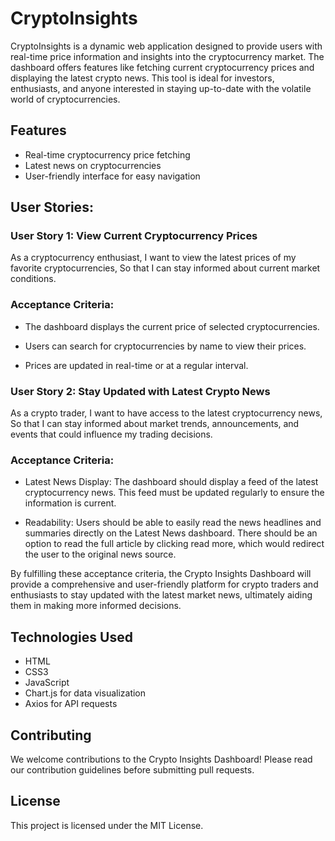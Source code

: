 # CryptoInsights
CryptoInsights is a dynamic web application designed to provide users with real-time price information and insights into the cryptocurrency market. The dashboard offers features like fetching current cryptocurrency prices and displaying the latest crypto news. This tool is ideal for investors, enthusiasts, and anyone interested in staying up-to-date with the volatile world of cryptocurrencies.

## Features
- Real-time cryptocurrency price fetching
- Latest news on cryptocurrencies
- User-friendly interface for easy navigation

## User Stories:
### User Story 1: View Current Cryptocurrency Prices
As a cryptocurrency enthusiast,
I want to view the latest prices of my favorite cryptocurrencies,
So that I can stay informed about current market conditions.

### Acceptance Criteria:

- The dashboard displays the current price of selected cryptocurrencies.

- Users can search for cryptocurrencies by name to view their prices.

- Prices are updated in real-time or at a regular interval.

### User Story 2: Stay Updated with Latest Crypto News
As a crypto trader,
I want to have access to the latest cryptocurrency news,
So that I can stay informed about market trends, announcements, and events that could influence my trading decisions.

### Acceptance Criteria:
- Latest News Display: The dashboard should display a feed of the latest cryptocurrency news. This feed must be updated regularly to ensure the information is current.

- Readability: Users should be able to easily read the news headlines and summaries directly on the Latest News dashboard. There should be an option to read the full article by clicking read more, which would 
  redirect the user to the original news source.

By fulfilling these acceptance criteria, the Crypto Insights Dashboard will provide a comprehensive and user-friendly platform for crypto traders and enthusiasts to stay updated with the latest market news, ultimately aiding them in making more informed decisions.

## Technologies Used
- HTML
- CSS3
- JavaScript
- Chart.js for data visualization
- Axios for API requests

## Contributing
We welcome contributions to the Crypto Insights Dashboard! Please read our contribution guidelines before submitting pull requests.

## License
This project is licensed under the MIT License.
